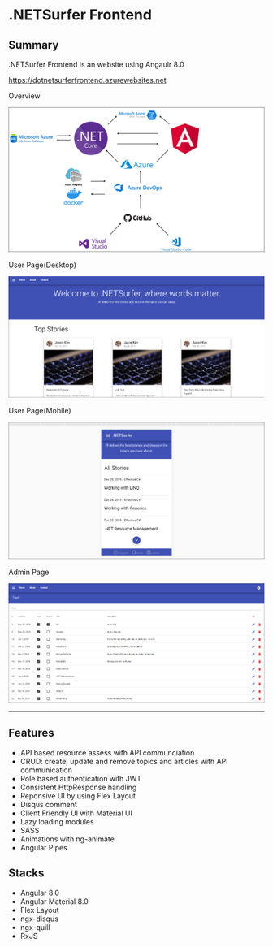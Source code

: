 # .NETSurfer Frontend

## Summary

.NETSurfer Frontend is an website using Angaulr 8.0

https://dotnetsurferfrontend.azurewebsites.net

Overview

![Alt text](https://github.com/kims07231992/DotNetSurfer_Frontend/blob/master/README_Picture1.PNG)

User Page(Desktop)

![Alt text](https://github.com/kims07231992/DotNetSurfer_Frontend/blob/master/README_Picture2.PNG)

User Page(Mobile)

![Alt text](https://github.com/kims07231992/DotNetSurfer_Frontend/blob/master/README_Picture3.PNG)

Admin Page

![Alt text](https://github.com/kims07231992/DotNetSurfer_Frontend/blob/master/README_Picture4.PNG)

----------------------------------------------------------------------------------------------------------------

## Features

* API based resource assess with API communciation
* CRUD: create, update and remove topics and articles with API communication
* Role based authentication with JWT
* Consistent HttpResponse handling
* Reponsive UI by using Flex Layout
* Disqus comment 
* Client Friendly UI with Material UI
* Lazy loading modules
* SASS
* Animations with ng-animate
* Angular Pipes
 
## Stacks

* Angular 8.0
* Angular Material 8.0
* Flex Layout
* ngx-disqus
* ngx-quill
* RxJS